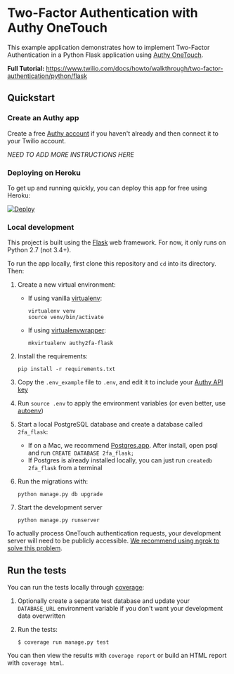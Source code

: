 # Two-Factor Authentication with Authy OneTouch

This example application demonstrates how to implement Two-Factor Authentication
in a Python Flask application using [Authy OneTouch](https://www.authy.com/developers/).

**Full Tutorial:** https://www.twilio.com/docs/howto/walkthrough/two-factor-authentication/python/flask

## Quickstart

### Create an Authy app

Create a free [Authy account](https://www.authy.com/developers/) if you haven't
already and then connect it to your Twilio account.

*NEED TO ADD MORE INSTRUCTIONS HERE*

### Deploying on Heroku

To get up and running quickly, you can deploy this app for free using Heroku:

[![Deploy](https://www.herokucdn.com/deploy/button.png)](https://heroku.com/deploy?template=https://github.com/TwilioDevEd/authy2fa-flask)

### Local development

This project is built using the [Flask](http://flask.pocoo.org/) web framework.
For now, it only runs on Python 2.7 (not 3.4+).

To run the app locally, first clone this repository and `cd` into its directory. Then:

1. Create a new virtual environment:
    - If using vanilla [virtualenv](https://virtualenv.pypa.io/en/latest/):

        ```
        virtualenv venv
        source venv/bin/activate
        ```

    - If using [virtualenvwrapper](https://virtualenvwrapper.readthedocs.org/en/latest/):

        ```
        mkvirtualenv authy2fa-flask
        ```

1. Install the requirements:

    ```
    pip install -r requirements.txt
    ```

1. Copy the `.env_example` file to `.env`, and edit it to include your [Authy API key](https://dashboard.authy.com)

1. Run `source .env` to apply the environment variables (or even better, use [autoenv](https://github.com/kennethreitz/autoenv))

1. Start a local PostgreSQL database and create a database called `2fa_flask`:
    - If on a Mac, we recommend [Postgres.app](http://postgresapp.com/). After install, open psql and run `CREATE DATABASE 2fa_flask;`
    - If Postgres is already installed locally, you can just run `createdb 2fa_flask` from a terminal

1. Run the migrations with:

    ```
    python manage.py db upgrade
    ```

1. Start the development server

    ```
    python manage.py runserver
    ```

To actually process OneTouch authentication requests, your development server will need to be publicly accessible. [We recommend using ngrok to solve this problem](https://www.twilio.com/blog/2015/09/6-awesome-reasons-to-use-ngrok-when-testing-webhooks.html).

## Run the tests

You can run the tests locally through [coverage](http://coverage.readthedocs.org/):

1. Optionally create a separate test database and update your `DATABASE_URL` environment variable if you don't want your development data overwritten

1. Run the tests:

    ```
    $ coverage run manage.py test
    ```

You can then view the results with `coverage report` or build an HTML report with `coverage html`.
